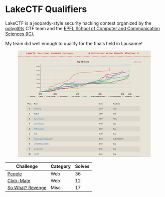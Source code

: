 # LakeCTF Qualifiers

LakeCTF is a jeopardy-style security hacking contest organized by the [polygl0ts](https://polygl0ts.ch/) CTF team and the [EPFL School of Computer and Communication Sciences (IC).](https://www.epfl.ch/schools/ic/)

My team did well enough to qualify for the finals held in Lausanne!

<figure><img src="../../.gitbook/assets/image (2) (2).png" alt=""><figcaption></figcaption></figure>

| Challenge                              | Category | Solves |
| -------------------------------------- | -------- | ------ |
| [People](people.md)                    | Web      | 36     |
| [Clob-Mate](clob-mate.md)              | Web      | 12     |
| [So What? Revenge](so-what-revenge.md) | Misc     | 17     |
